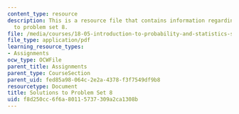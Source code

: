 ```yaml
---
content_type: resource
description: This is a resource file that contains information regarding solutions
  to problem set 8.
file: /media/courses/18-05-introduction-to-probability-and-statistics-spring-2014/f8d250cc6f6a80115737309a2ca1308b_MIT18_05S14_ps8_solutions.pdf
file_type: application/pdf
learning_resource_types:
- Assignments
ocw_type: OCWFile
parent_title: Assignments
parent_type: CourseSection
parent_uid: fed85a98-064c-2e2a-4378-f3f7549df9b8
resourcetype: Document
title: Solutions to Problem Set 8
uid: f8d250cc-6f6a-8011-5737-309a2ca1308b
---
```

